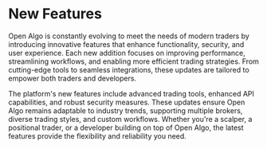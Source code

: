 # New Features

Open Algo is constantly evolving to meet the needs of modern traders by introducing innovative features that enhance functionality, security, and user experience. Each new addition focuses on improving performance, streamlining workflows, and enabling more efficient trading strategies. From cutting-edge tools to seamless integrations, these updates are tailored to empower both traders and developers.



The platform's new features include advanced trading tools, enhanced API capabilities, and robust security measures. These updates ensure Open Algo remains adaptable to industry trends, supporting multiple brokers, diverse trading styles, and custom workflows. Whether you're a scalper, a positional trader, or a developer building on top of Open Algo, the latest features provide the flexibility and reliability you need.
